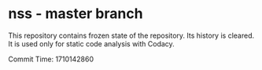 # nss - master branch

This repository contains frozen state of the repository.
Its history is cleared. It is used only for static code
analysis with Codacy.

Commit Time: 1710142860
